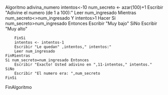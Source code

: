 Algoritmo adivina_numero
    intentos<-10
    num_secreto <- azar(100)+1
    Escribir "Adivine el numero (de 1 a 100):"
    Leer num_ingresado
    Mientras num_secreto<>num_ingresado Y intentos>1 Hacer
        Si num_secreto>num_ingresado Entonces
            Escribir "Muy bajo"
        SiNo
            Escribir "Muy alto"

        FinSi
        intentos <- intentos-1
        Escribir "Le quedan" ,intentos," intentos:"
        Leer num_ingresado
    FinMientras
    Si num_secreto=num_ingresado Entonces
        Escribir "Exacto! Usted adivino en ",11-intentos," intentos."
    SiNo
        Escribir "El numero era: ",num_secreto
    FinSi

FinAlgoritmo

